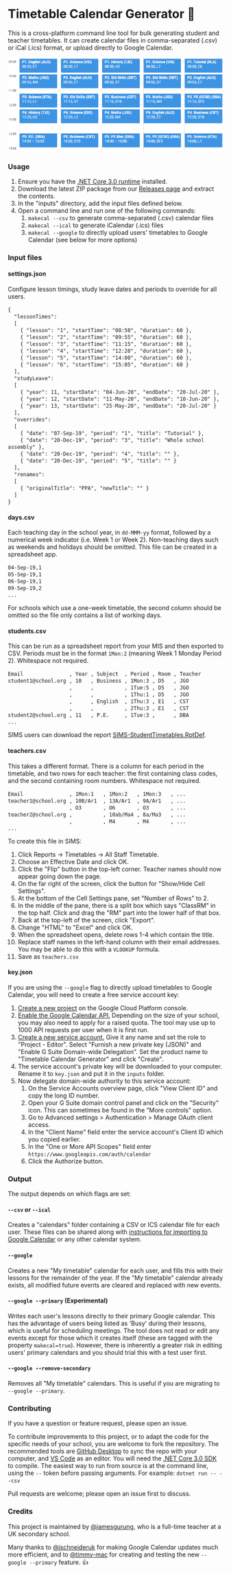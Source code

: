 # Timetable Calendar Generator :calendar:

This is a cross-platform command line tool for bulk generating student and teacher timetables. It can create calendar files in comma-separated (.csv) or iCal (.ics) format, or upload directly to Google Calendar.

![Student timetable](resources/example.png)

### Usage

1. Ensure you have the [.NET Core 3.0 runtime](https://dotnet.microsoft.com/download/dotnet-core) installed.
1. Download the latest ZIP package from our [Releases page](https://github.com/jamesgurung/timetable-calendar-generator/releases) and extract the contents.
1. In the "inputs" directory, add the input files defined below.
1. Open a command line and run one of the following commands:
    1. `makecal --csv` to generate comma-separated (.csv) calendar files
    1. `makecal --ical` to generate iCalendar (.ics) files
    1. `makecal --google` to directly upload users' timetables to Google Calendar (see below for more options)


### Input files

#### settings.json

Configure lesson timings, study leave dates and periods to override for all users.

```
{
  "lessonTimes":
  [
    { "lesson": "1", "startTime": "08:50", "duration": 60 },
    { "lesson": "2", "startTime": "09:55", "duration": 60 },
    { "lesson": "3", "startTime": "11:15", "duration": 60 },
    { "lesson": "4", "startTime": "12:20", "duration": 60 },
    { "lesson": "5", "startTime": "14:00", "duration": 60 },
    { "lesson": "6", "startTime": "15:05", "duration": 60 }
  ],
  "studyLeave":
  [
    { "year": 11, "startDate": "04-Jun-20", "endDate": "20-Jul-20" },
    { "year": 12, "startDate": "11-May-20", "endDate": "10-Jun-20" },
    { "year": 13, "startDate": "25-May-20", "endDate": "20-Jul-20" }
  ],
  "overrides":
  [
    { "date": "07-Sep-19", "period": "1", "title": "Tutorial" },
    { "date": "20-Dec-19", "period": "3", "title": "Whole school assembly" },
    { "date": "20-Dec-19", "period": "4", "title": "" },
    { "date": "20-Dec-19", "period": "5", "title": "" }
  ],
  "renames":
  [
    { "originalTitle": "PPA", "newTitle": "" }
  ]
}

```

#### days.csv

Each teaching day in the school year, in `dd-MMM-yy` format, followed by a numerical week indicator (i.e. Week 1 or Week 2). Non-teaching days such as weekends and holidays should be omitted. This file can be created in a spreadsheet app.

```
04-Sep-19,1
05-Sep-19,1
06-Sep-19,1
09-Sep-19,2
...
```
For schools which use a one-week timetable, the second column should be omitted so the file only contains a list of working days.

#### students.csv

This can be run as a spreadsheet report from your MIS and then exported to CSV. Periods must be in the format `1Mon:2` (meaning Week 1 Monday Period 2). Whitespace not required.

```
Email               , Year , Subject  , Period , Room , Teacher
student1@school.org , 10   , Business , 1Mon:3 , D5   , JGO
                    ,      ,          , 1Tue:5 , D5   , JGO
                    ,      ,          , 1Thu:1 , D5   , JGO
                    ,      , English  , 1Thu:3 , E1   , CST
                    ,      ,          , 2Thu:3 , E1   , CST
student2@school.org , 11   , P.E.     , 1Tue:3 ,      , DBA
...
```
SIMS users can download the report [SIMS-StudentTimetables.RptDef](https://github.com/jamesgurung/timetable-calendar-generator/raw/master/resources/SIMS-StudentTimetables.RptDef).

#### teachers.csv

This takes a different format. There is a column for each period in the timetable, and two rows for each teacher: the first containing class codes, and the second containing room numbers. Whitespace not required.

```
Email               , 1Mon:1   , 1Mon:2   , 1Mon:3   , ...
teacher1@school.org , 10B/Ar1  , 13A/Ar1  , 9A/Ar1   , ...
                    , O3       , O6       , O3       , ...
teacher2@school.org ,          , 10ab/Ma4 , 8a/Ma3   , ...
                    ,          , M4       , M4       , ...
...
```
To create this file in SIMS:

1. Click Reports -> Timetables -> All Staff Timetable.
1. Choose an Effective Date and click OK.
1. Click the "Flip" button in the top-left corner. Teacher names should now appear going down the page.
1. On the far right of the screen, click the button for "Show/Hide Cell Settings".
1. At the bottom of the Cell Settings pane, set "Number of Rows" to 2.
1. In the middle of the pane, there is a split box which says "ClassRM" in the top half. Click and drag the "RM" part into the lower half of that box.
1. Back at the top-left of the screen, click "Export".
1. Change "HTML" to "Excel" and click OK.
1. When the spreadsheet opens, delete rows 1-4 which contain the title.
1. Replace staff names in the left-hand column with their email addresses. You may be able to do this with a `VLOOKUP` formula.
1. Save as `teachers.csv`


#### key.json

If you are using the `--google` flag to directly upload timetables to Google Calendar, you will need to create a free service account key:

1. [Create a new project](https://console.cloud.google.com/projectcreate) on the Google Cloud Platform console.
1. [Enable the Google Calendar API.](https://console.cloud.google.com/apis/api/calendar-json.googleapis.com/overview) Depending on the size of your school, you may also need to apply for a raised quota. The tool may use up to 1000 API requests per user when it is first run.
1. [Create a new service account.](https://console.cloud.google.com/apis/credentials/serviceaccountkey) Give it any name and set the role to "Project - Editor". Select "Furnish a new private key (JSON)" and "Enable G Suite Domain-wide Delegation". Set the product name to "Timetable Calendar Generator" and click "Create".
1. The service account's private key will be downloaded to your computer. Rename it to `key.json` and put it in the `inputs` folder.
1. Now delegate domain-wide authority to this service account:
    1. On the Service Accounts overview page, click "View Client ID" and copy the long ID number.
    1. Open your G Suite domain control panel and click on the "Security" icon. This can sometimes be found in the "More controls" option.
    1. Go to Advanced settings > Authentication > Manage OAuth client access.
    1. In the "Client Name" field enter the service account's Client ID which you copied earlier.
    1. In the "One or More API Scopes" field enter `https://www.googleapis.com/auth/calendar`
    1. Click the Authorize button.


### Output

The output depends on which flags are set:

#### `--csv` or `--ical`
Creates a "calendars" folder containing a CSV or ICS calendar file for each user. These files can be shared along with [instructions for importing to Google Calendar](import-tutorial.md) or any other calendar system.

#### `--google`
Creates a new "My timetable" calendar for each user, and fills this with their lessons for the remainder of the year. If the "My timetable" calendar already exists, all modified future events are cleared and replaced with new events.

#### `--google --primary` (Experimental)
Writes each user's lessons directly to their primary Google calendar. This has the advantage of users being listed as 'Busy' during their lessons, which is useful for scheduling meetings. The tool does not read or edit any events except for those which it creates itself (these are tagged with the property `makecal=true`). However, there is inherently a greater risk in editing users' primary calendars and you should trial this with a test user first.

#### `--google --remove-secondary`
Removes all "My timetable" calendars. This is useful if you are migrating to `--google --primary`.

### Contributing

If you have a question or feature request, please open an issue.

To contribute improvements to this project, or to adapt the code for the specific needs of your school, you are welcome to fork the repository. The recommended tools are [GitHub Desktop](https://desktop.github.com) to sync the repo with your computer, and [VS Code](https://code.visualstudio.com) as an editor. You will need the [.NET Core 3.0 SDK](https://dotnet.microsoft.com/download/dotnet-core/3.0) to compile. The easiest way to run from source is at the command line, using the `--` token before passing arguments. For example: `dotnet run -- --csv`

Pull requests are welcome; please open an issue first to discuss.

### Credits

This project is maintained by [@jamesgurung](https://github.com/jamesgurung), who is a full-time teacher at a UK secondary school.

Many thanks to [@jschneideruk](https://github.com/jschneideruk) for making Google Calendar updates much more efficient, and to [@timmy-mac](https://github.com/timmy-mac) for creating and testing the new `--google --primary` feature. :+1:
